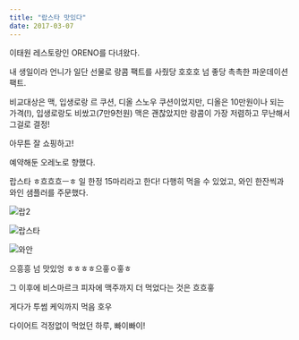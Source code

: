 ```yaml
---
title: "랍스타 맛있다"
date: 2017-03-07
---
```


이태원 레스토랑인 ORENO를 다녀왔다.

내 생일이라 언니가 일단 선물로 랑콤 팩트를 사줬당 호호호 넘 좋당 촉촉한 파운데이션 팩트.

비교대상은 맥, 입생로랑 르 쿠션, 디올 스노우 쿠션이었지만, 디올은 10만원이나 되는 가격(!), 입생로랑도 비쌌고(7만9천원) 맥은 괜찮았지만 랑콤이 가장 저렴하고 무난해서 그걸로 결정!


아무튼 잘 쇼핑하고!

예약해둔 오레노로 향했다.

랍스타 ㅎ흐흐흐ㅡㅎ 일 한정 15마리라고 한다! 다행히 먹을 수 있었고, 와인 한잔씩과 와인 샘플러를 주문했다.

![랍2](https://nayoonhwang.blob.core.windows.net/newcontainer/UNADJUSTEDNONRAW_thumb_1156.png)

![랍스타](https://nayoonhwang.blob.core.windows.net/newcontainer/IMG_3869.jpg)

![와안](https://nayoonhwang.blob.core.windows.net/newcontainer/UNADJUSTEDNONRAW_thumb_1155.jpg)

으흥흥 넘 맛있엉 ㅎㅎㅎㅎ으흫ㅇ흫ㅎ


그 이후에 비스마르크 피자에 맥주까지 더 먹었다는 것은 흐흐흫

게다가 투썸 케익까지 먹음 호우

다이어트 걱정없이 먹었던 하루, 빠이빠이!

